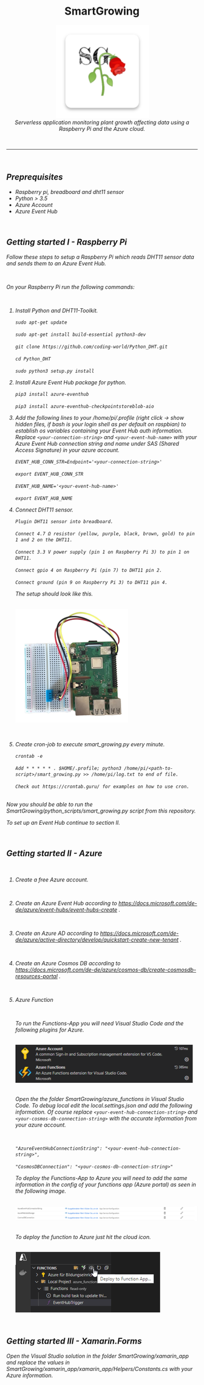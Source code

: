 <h1 align="center">SmartGrowing</h1>

<p align="center">
  <img src="xamarin_app\xamarin_app.Android\Resources\mipmap-xxxhdpi\icon.png" alt="SmartGrowing icon" height="245" >
  <br>
  <i>Serverless application monitoring plant growth affecting data using a Raspberry Pi and the Azure cloud.
  <br>
</p>

<br>
<hr>
<br>

## Preprequisites

- Raspberry pi, breadboard and dht11 sensor
- Python > 3.5
- Azure Account
- Azure Event Hub

<br>

## Getting started I - Raspberry Pi

Follow these steps to setup a Raspberry Pi which reads DHT11 sensor data and sends them to an Azure Event Hub.

<br>

On your Raspberry Pi run the following commands:

<br>

1. Install Python and DHT11-Toolkit.

   ```
   sudo apt-get update

   sudo apt-get install build-essential python3-dev

   git clone https://github.com/coding-world/Python_DHT.git

   cd Python_DHT

   sudo python3 setup.py install

   ```

2. Install Azure Event Hub package for python.

   ```
   pip3 install azure-eventhub

   pip3 install azure-eventhub-checkpointstoreblob-aio
   ```

3. Add the following lines to your /home/pi/.profile (right click -> show hidden files, if bash is your login shell as per default on raspbian) to establish os variables containing your Event Hub auth information. Replace `<your-connection-string>` and `<your-event-hub-name>` with your Azure Event Hub connection string and name under SAS (Shared Access Signature) in your azure account.

   ```
   EVENT_HUB_CONN_STR=Endpoint='<your-connection-string>'

   export EVENT_HUB_CONN_STR

   EVENT_HUB_NAME='<your-event-hub-name>'

   export EVENT_HUB_NAME
   ```

4. Connect DHT11 sensor.

   ```
   Plugin DHT11 sensor into breadboard.

   Connect 4.7 Ω resistor (yellow, purple, black, brown, gold) to pin 1 and 2 on the DHT11.

   Connect 3.3 V power supply (pin 1 on Raspberry Pi 3) to pin 1 on DHT11.

   Connect gpio 4 on Raspberry Pi (pin 7) to DHT11 pin 2.

   Connect ground (pin 9 on Raspberry Pi 3) to DHT11 pin 4.

   ```

   The setup should look like this.

   <br>
   <img src="assets/raspberrypi_setup.png" alt="raspberry pi connected to dht11 sensor" height="300">

<br>

5. Create cron-job to execute smart_growing.py every minute.

   ```
   crontab -e

   Add * * * * * . $HOME/.profile; python3 /home/pi/<path-to-script>/smart_growing.py >> /home/pi/log.txt to end of file.

   Check out https://crontab.guru/ for examples on how to use cron.
   ```

<br>
Now you should be able to run the SmartGrowing/python_scripts/smart_growing.py script from this repository.

To set up an Event Hub continue to section II.

<br>

## Getting started II - Azure

<br>

1. Create a free Azure account.

<br>

2. Create an Azure Event Hub according to https://docs.microsoft.com/de-de/azure/event-hubs/event-hubs-create .

<br>

3. Create an Azure AD according to https://docs.microsoft.com/de-de/azure/active-directory/develop/quickstart-create-new-tenant .

<br>

4. Create an Azure Cosmos DB according to https://docs.microsoft.com/de-de/azure/cosmos-db/create-cosmosdb-resources-portal .

<br>

5. Azure Function

   <br>

   To run the Functions-App you will need Visual Studio Code and the following plugins for Azure.

   <br>
   <img src="assets/vscextension.png" alt="azure extensions for Visual Studio Code" height="100">
   <br>
   <br>

   Open the the folder SmartGrowing/azure_functions in Visual Studio Code.
   To debug local edit the local.settings.json and add the following information. Of course replace `<your-event-hub-connection-string>` and `<your-cosmos-db-connection-string>` with the accurate information from your azure account.

   <br>

   ```
   "AzureEventHubConnectionString": "<your-event-hub-connection-string>",

   "CosmosDBConnection": "<your-cosmos-db-connection-string>"
   ```

   To deploy the Functions-App to Azure you will need to add the same information in the config of your functions app (Azure portal) as seen in the following image.

   <br>

   <img src="assets/function_config.png" alt="azure extensions for Visual Studio Code">

   <br>

   <br>

   To deploy the function to Azure just hit the cloud icon.

   <br>

   <img src="assets/deploy_function.png" alt="azure extensions for Visual Studio Code">

<br>

## Getting started III - Xamarin.Forms

Open the Visual Studio solution in the folder SmartGrowing/xamarin_app and replace the values in SmartGrowing/xamarin_app/xamarin_app/Helpers/Constants.cs with your Azure information.
